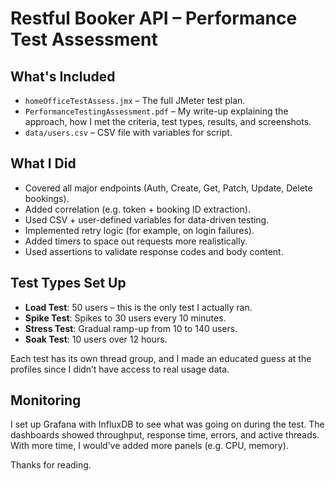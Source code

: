# Restful Booker API – Performance Test Assessment


## What's Included

- `homeOfficeTestAssess.jmx` – The full JMeter test plan.
- `PerformanceTestingAssessment.pdf` – My write-up explaining the approach, how I met the criteria, test types, results, and screenshots.
- `data/users.csv` – CSV file with variables for script.
  

## What I Did

- Covered all major endpoints (Auth, Create, Get, Patch, Update, Delete bookings).
- Added correlation (e.g. token + booking ID extraction).
- Used CSV + user-defined variables for data-driven testing.
- Implemented retry logic (for example, on login failures).
- Added timers to space out requests more realistically.
- Used assertions to validate response codes and body content.

## Test Types Set Up

- **Load Test**: 50 users – this is the only test I actually ran.
- **Spike Test**: Spikes to 30 users every 10 minutes.
- **Stress Test**: Gradual ramp-up from 10 to 140 users.
- **Soak Test**: 10 users over 12 hours.

Each test has its own thread group, and I made an educated guess at the profiles since I didn’t have access to real usage data.

## Monitoring

I set up Grafana with InfluxDB to see what was going on during the test. The dashboards showed throughput, response time, errors, and active threads. With more time, I would’ve added more panels (e.g. CPU, memory).



Thanks for reading.
